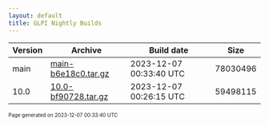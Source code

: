 ```yaml
---
layout: default
title: GLPI Nightly Builds
---
```


Version|Archive|Build date|Size
---|---|---|---
main|[main-b6e18c0.tar.gz](main-b6e18c0.tar.gz)|2023-12-07 00:33:40 UTC|78030496
10.0|[10.0-bf90728.tar.gz](10.0-bf90728.tar.gz)|2023-12-07 00:26:15 UTC|59498115

<font size="1">Page generated on 2023-12-07 00:33:40 UTC</font>
